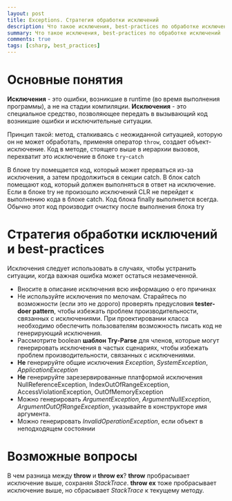 ```yaml
---
layout: post
title: Exceptions. Стратегия обработки исключений
description: Что такое исключения, best-practices по обработке исключений
summary: Что такое исключения, best-practices по обработке исключений
comments: true
tags: [csharp, best_practices]
---
```


# Основные понятия

**Исключения** - это ошибки, возникшие в runtime (во время выполнения программы), а не на стадии компиляции.
**Исключения** - это специальное средство, позволяющее передать в вызывающий код возникшие ошибки и исключительные ситуации.

Принцип такой: метод, сталкиваясь с неожиданной ситуацией, которую он не может обработать, применяя оператор `throw`, создает объект-исключение. Код в методе, стоящего выше в иерархии вызовов, перехватит это исключение в блоке `try`-`catch`

В блоке try помещается код, который может прерваться из-за исключения, а затем продолжиться в секции catch. 
В блок catch помещают код, который должен выполняться в ответ на исключение. Если в блоке try не произошло исключений CLR не перейдет к выполнению кода в блоке catch.
Код блока finally выполняется всегда. Обычно этот код производит очистку после выполнения блока try

# Стратегия обработки исключений и best-practices

Исключения следует использовать в случаях, чтобы устранить ситуации, когда важная ошибка может остаться незамеченной.

- Вносите в описание исключения всю информацию о его причинах
- Не используйте исключения по мелочам. Старайтесь по возможности (если это не дорого) проверять предусловия **tester-doer pattern**, чтобы избежать проблем производительности, связанных с исключениями. При проектировании класса необходимо обеспечить пользователям возможность писать код не генерирующий исключения.
- Рассмотрите boolean **шаблон Try-Parse** для членов, которые могут генерировать исключения в частых сценариях, чтобы избежать проблем производительности, связанных с исключениями. 
- **Не** генерируйте общие исключения _Exception_, _SystemException_, _ApplicationException_
- **Не** генерируйте зарезервированные платформой исключения NullReferenceException, IndexOutOfRangeException,  AccessViolationException, OutOfMemoryException
- Можно генерировать _ArgumentException_, _ArgumentNullException_, _ArgumentOutOfRangeException_, указывайте в конструкторе имя аргумента.
- Можно генерировать _InvalidOperationException_, если объект в неподходящем состоянии 

# Возможные вопросы

В чем разница между **throw** и **throw ex**?
**throw** пробрасывает исключение выше, сохраняя _StackTrace_. **throw ex** тоже пробрасывает исключение выше, но сбрасывает _StackTrace_ к текущему методу.